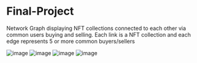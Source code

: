 # Final-Project
Network Graph displaying NFT collections connected to each other via common users buying and selling. Each link is a NFT collection and each edge represents 5 or more common buyers/sellers

![image](https://github.com/InsiyaMithaiwala/Final-Project/assets/130983978/cb0542b6-4b76-44ee-8731-283c1fd05517)
![image](https://github.com/InsiyaMithaiwala/Final-Project/assets/130983978/3e5d8dba-47e7-43df-9045-40f1e8242346)
![image](https://github.com/InsiyaMithaiwala/Final-Project/assets/130983978/840a43f4-c3ca-49a0-8f78-41717f996472)
![image](https://github.com/InsiyaMithaiwala/Final-Project/assets/130983978/1bdf7b45-2d9b-46f1-8efa-dd8b865b14bd)
